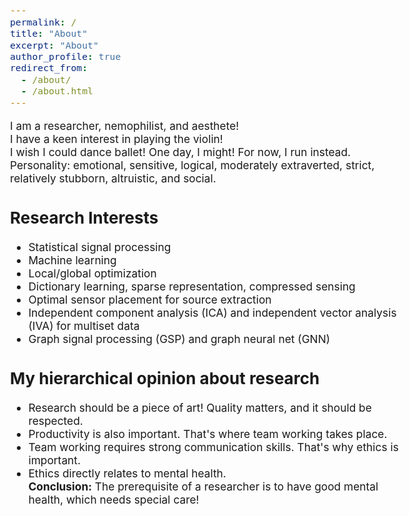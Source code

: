 ```yaml
---
permalink: /
title: "About"
excerpt: "About"
author_profile: true
redirect_from: 
  - /about/
  - /about.html
---
```


<!-- > “Shoot for the moon. Even if you miss, you'll land among the stars.” —Norman Vincent Peale -->

<style type="text/css"> body{ font-size: 13pt; } </style>

I am a researcher, nemophilist, and aesthete!<br/>
I have a keen interest in playing the violin!<br/>
I wish I could dance ballet! One day, I might! For now, I run instead.<br/>
Personality: emotional, sensitive, logical, moderately extraverted, strict, relatively stubborn, altruistic, and social.

## Research Interests 
* Statistical signal processing 
* Machine learning
* Local/global optimization
* Dictionary learning, sparse representation, compressed sensing
* Optimal sensor placement for source extraction
* Independent component analysis (ICA) and independent vector analysis (IVA) for multiset data
* Graph signal processing (GSP) and graph neural net (GNN)

## My hierarchical opinion about research
- Research should be a piece of art! Quality matters, and it should be respected.
- Productivity is also important. That's where team working takes place.
- Team working requires strong communication skills. That's why ethics is important.
- Ethics directly relates to mental health.<br/>
**Conclusion:** The prerequisite of a researcher is to have good mental health, which needs special care!


